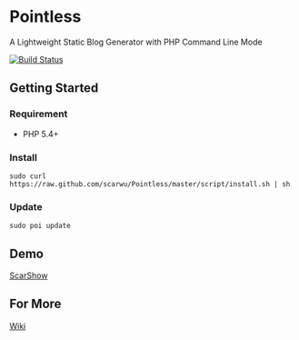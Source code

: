 # Pointless

A Lightweight Static Blog Generator with PHP Command Line Mode

[![Build Status](https://travis-ci.org/scarwu/Pointless.png?branch=master)](https://travis-ci.org/scarwu/Pointless)

## Getting Started

### Requirement

* PHP 5.4+

### Install

    sudo curl https://raw.github.com/scarwu/Pointless/master/script/install.sh | sh

### Update

    sudo poi update

## Demo

[ScarShow](http://scar.simcz.tw)

## For More

[Wiki](https://github.com/scarwu/Pointless/wiki)